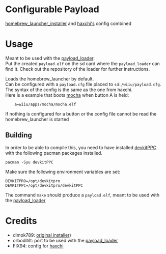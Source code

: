 # Configurable Payload
[homebrew_launcher_installer](https://github.com/wiiu-env/homebrew_launcher_installer) and [haxchi's](https://github.com/FIX94/haxchi) config combined  

# Usage
Meant to be used with the  [payload_loader](https://github.com/wiiu-env/payload_loader).  
Put the created `payload.elf` on the sd card where the `payload_loader` can find it.
Check out the repository of the loader for further instructions.

Loads the homebrew_launcher by default.  
Can be configured with a `payload.cfg` file placed to `sd:/wiiu/payload.cfg`.  
The syntax of the config is the same as the one from haxchi.  
Here is a example that boots [mocha](https://github.com/dimok789/mocha) when button A is held:
```
    a=wiiu/apps/mocha/mocha.elf
```
If nothing is configured for a button or the config file cannot be read the homebrew_launcher is started  

## Building
In order to be able to compile this, you need to have installed
[devkitPPC](https://devkitpro.org/wiki/Getting_Started) with the following
pacman packages installed.

```
pacman -Syu devkitPPC
```

Make sure the following environment variables are set:
```
DEVKITPRO=/opt/devkitpro
DEVKITPPC=/opt/devkitpro/devkitPPC
```

The command `make` should produce a `payload.elf`, meant to be used with the
[payload_loader](https://github.com/wiiu-env/payload_loader)

# Credits

- dimok789: [original installer](https://github.com/dimok789/homebrew_launcher))
- orboditilt: port to be used with the [payload_loader](https://github.com/wiiu-env/payload_loader)
- FIX94: config for [haxchi](https://github.com/FIX94/haxchi)
